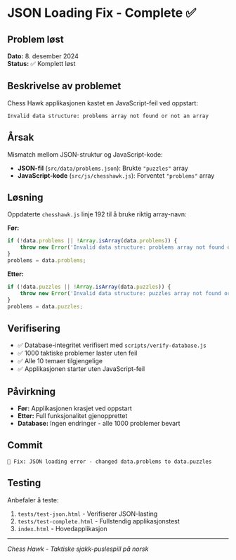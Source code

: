 # JSON Loading Fix - Complete ✅

## Problem løst
**Dato:** 8. desember 2024  
**Status:** ✅ Komplett løst

## Beskrivelse av problemet
Chess Hawk applikasjonen kastet en JavaScript-feil ved oppstart:
```
Invalid data structure: problems array not found or not an array
```

## Årsak
Mismatch mellom JSON-struktur og JavaScript-kode:
- **JSON-fil** (`src/data/problems.json`): Brukte `"puzzles"` array
- **JavaScript-kode** (`src/js/chesshawk.js`): Forventet `"problems"` array

## Løsning
Oppdaterte `chesshawk.js` linje 192 til å bruke riktig array-navn:

**Før:**
```javascript
if (!data.problems || !Array.isArray(data.problems)) {
    throw new Error('Invalid data structure: problems array not found or not an array');
}
problems = data.problems;
```

**Etter:**
```javascript
if (!data.puzzles || !Array.isArray(data.puzzles)) {
    throw new Error('Invalid data structure: puzzles array not found or not an array');
}
problems = data.puzzles;
```

## Verifisering
- ✅ Database-integritet verifisert med `scripts/verify-database.js`
- ✅ 1000 taktiske problemer laster uten feil
- ✅ Alle 10 temaer tilgjengelige
- ✅ Applikasjonen starter uten JavaScript-feil

## Påvirkning
- **Før:** Applikasjonen krasjet ved oppstart
- **Etter:** Full funksjonalitet gjenopprettet
- **Database:** Ingen endringer - alle 1000 problemer bevart

## Commit
```
🔧 Fix: JSON loading error - changed data.problems to data.puzzles
```

## Testing
Anbefaler å teste:
1. `tests/test-json.html` - Verifiserer JSON-lasting
2. `tests/test-complete.html` - Fullstendig applikasjonstest
3. `index.html` - Hovedapplikasjon

---
*Chess Hawk - Taktiske sjakk-puslespill på norsk*
